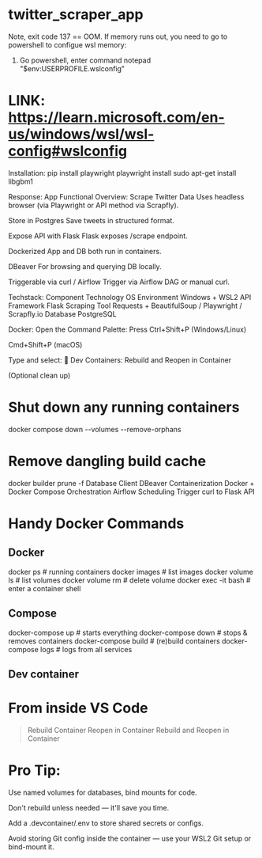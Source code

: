 # twitter_scraper_app
Note, exit code 137 == OOM. If memory runs out, you need to go to powershell to configue wsl memory:
1. Go powershell, enter command
notepad "$env:USERPROFILE\.wslconfig"
# LINK: https://learn.microsoft.com/en-us/windows/wsl/wsl-config#wslconfig


Installation:
pip install playwright
playwright install
sudo apt-get install libgbm1

Response:
App Functional Overview:
Scrape Twitter Data
Uses headless browser (via Playwright or API method via Scrapfly).

Store in Postgres
Save tweets in structured format.

Expose API with Flask
Flask exposes /scrape endpoint.

Dockerized
App and DB both run in containers.

DBeaver
For browsing and querying DB locally.

Triggerable via curl / Airflow
Trigger via Airflow DAG or manual curl.


Techstack:
Component       Technology
OS Environment  Windows + WSL2
API Framework   Flask
Scraping Tool   Requests + BeautifulSoup / Playwright / Scrapfly.io
Database        PostgreSQL

Docker:
Open the Command Palette:
Press
Ctrl+Shift+P (Windows/Linux)

Cmd+Shift+P (macOS)

Type and select:
🔁 Dev Containers: Rebuild and Reopen in Container

(Optional clean up)
# Shut down any running containers
docker compose down --volumes --remove-orphans

# Remove dangling build cache
docker builder prune -f
Database Client DBeaver
Containerization        Docker + Docker Compose
Orchestration   Airflow
Scheduling Trigger      curl to Flask API

# Handy Docker Commands
## Docker
docker ps               # running containers
docker images           # list images
docker volume ls        # list volumes
docker volume rm <v>    # delete volume
docker exec -it <id> bash  # enter a container shell

## Compose
docker-compose up       # starts everything
docker-compose down     # stops & removes containers
docker-compose build    # (re)build containers
docker-compose logs     # logs from all services

## Dev container
# From inside VS Code
> Rebuild Container
> Reopen in Container
> Rebuild and Reopen in Container

# Pro Tip:
Use named volumes for databases, bind mounts for code.

Don't rebuild unless needed — it'll save you time.

Add a .devcontainer/.env to store shared secrets or configs.

Avoid storing Git config inside the container — use your WSL2 Git setup or bind-mount it.